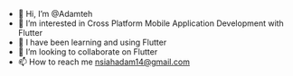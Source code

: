 - 👋 Hi, I’m @Adamteh
- 👀 I’m interested in Cross Platform Mobile Application Development with Flutter
- 🌱 I have been learning and using Flutter
- 💞️ I’m looking to collaborate on Flutter
- 📫 How to reach me nsiahadam14@gmail.com

<!---
Adamteh/Adamteh is a ✨ special ✨ repository because its `README.md` (this file) appears on your GitHub profile.
You can click the Preview link to take a look at your changes.
--->
